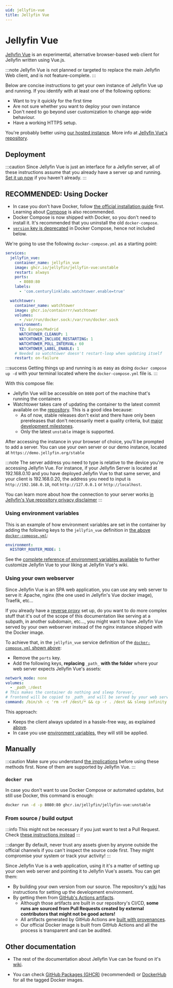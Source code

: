 ```yaml
---
uid: jellyfin-vue
title: Jellyfin Vue
---
```


# Jellyfin Vue

[Jellyfin Vue](https://github.com/jellyfin/jellyfin-vue) is an experimental, alternative browser-based web client for Jellyfin written using Vue.js.

:::note
Jellyfin Vue is not planned or targeted to replace the main Jellyfin Web client, and is not feature-complete.
:::

Below are concise instructions to get your own instance of Jellyfin Vue up and running.
If you identify with at least one of the following options:

- Want to try it quickly for the first time
- Are not sure whether you want to deploy your own instance
- Don't need to go beyond user customization to change app-wide behaviour.
- Have a working HTTPS setup.

You're probably better using [our hosted instance](https://jf-vue.pages.dev).
More info at [Jellyfin Vue's repository](https://github.com/jellyfin/jellyfin-vue).

## Deployment

:::caution
Since Jellyfin Vue is just an interface for a Jellyfin server, all of these instructions assume that you already have a server up and running.
[Set it up now](../installation/index.mdx) if you haven't already.
:::

## RECOMMENDED: Using Docker

- In case you don't have Docker, follow [the official installation guide](https://docs.docker.com/engine/install) first.
  Learning about [Compose](https://docs.docker.com/compose) is also recommended.
- Docker Compose is now shipped with Docker, so you don't need to install it. It's recommended that you uninstall
  the old `docker-compose`.
- [`version` key is deprecated](https://docs.docker.com/reference/compose-file/version-and-name/#version-top-level-element-obsolete)
  in Docker Compose, hence not included below.

We're going to use the following `docker-compose.yml` as a starting point:

```yaml
services:
  jellyfin_vue:
    container_name: jellyfin_vue
    image: ghcr.io/jellyfin/jellyfin-vue:unstable
    restart: always
    ports:
      - 8080:80
    labels:
      - 'com.centurylinklabs.watchtower.enable=true'

  watchtower:
    container_name: watchtower
    image: ghcr.io/containrrr/watchtower
    volumes:
      - /var/run/docker.sock:/var/run/docker.sock
    environment:
      TZ: Europe/Madrid
      WATCHTOWER_CLEANUP: 1
      WATCHTOWER_INCLUDE_RESTARTING: 1
      WATCHTOWER_POLL_INTERVAL: 60
      WATCHTOWER_LABEL_ENABLE: 1
    # Needed so watchtower doesn't restart-loop when updating itself
    restart: on-failure
```

<span id="why-updates-needed"></span>

:::success
Getting things up and running is as easy as doing `docker compose up -d` with your terminal
located where the `docker-compose.yml` file is.
:::

With this compose file:

- Jellyfin Vue will be accessible on `8080` port of the machine that's running the containers
- Watchtower takes care of updating the container to the latest commit available on the [repository](https://github.com/jellyfin/jellyfin-vue).
  This is a good idea because:
  - As of now, stable releases don't exist and there have only been prereleases that don't necessarily meet a quality criteria, but
    [major development milestones](https://jellyfin.org/posts/vue-vue3/).
  - Only the latest `unstable` image is supported.

After accessing the instance in your browser of choice, you'll be prompted to add a server. You can use your own server or our demo
instance, located at `https://demo.jellyfin.org/stable`

:::note
The server address you need to type is relative to the device you're accessing Jellyfin Vue. For instance,
if your Jellyfin Server is located at 192.168.0.10 and you have deployed Jellyfin Vue to that same server,
and your client is 192.168.0.20, the address you need to input is `http://192.168.0.10`, not
`http://127.0.0.1` or `http://localhost`.

You can learn more about how the connection to your server works
[in Jellyfin's Vue repository privacy disclaimer](https://github.com/jellyfin/jellyfin-vue#privacy-disclaimer-)
:::

### Using environment variables

This is an example of how environment variables are set in the container by adding the
following keys to the `jellyfin_vue` definition in [the above `docker-compose.yml`](#recommended-using-docker):

```yaml
environment:
  HISTORY_ROUTER_MODE: 1
```

See the [complete reference of environment variables available](https://github.com/jellyfin/jellyfin-vue/wiki/Configuration)
to further customize Jellyfin Vue to your liking at Jellyfin Vue's wiki.

### Using your own webserver

Since Jellyfin Vue is an SPA web application, you can use any web server to serve it:
Apache, nginx (the one used in Jellyfin's Vue docker image), Traefik, etc...

If you already have a [reverse proxy](../networking/index.md) set up, do you want to do more complex stuff
that it's out of the scope of this documentation like serving at a subpath, in another subdomain, etc...,
you might want to have Jellyfin Vue served by your own webserver instead of the nginx instance shipped with
the Docker image.

To achieve that, in the `jellyfin_vue` service definition of the [`docker-compose.yml` shown above](#recommended-using-docker):

- Remove the `ports` key.
- Add the following keys, **replacing** `_path_` **with the folder** where your web server expects Jellyfin Vue's assets:

```yaml
network_mode: none
volumes:
  - _𝘱𝘢𝘵𝘩_:/dest
# This makes the container do nothing and sleep forever,
# frontend will be copied to _𝘱𝘢𝘵𝘩_ and will be served by your web server
command: /bin/sh -c 'rm -rf /dest/* && cp -r . /dest && sleep infinity'
```

This approach:

- Keeps the client always updated in a hassle-free way, as explained [above](#recommended-using-docker).
- In case you use [environment variables](#using-environment-variables),
  they will still be applied.

## Manually

:::caution
Make sure you understand [the implications](#why-updates-needed) before using these methods first.
None of them are supported by Jellyfin Vue.
:::

### `docker run`

In case you don't want to use Docker Compose or automated updates, but still use Docker, this command is enough:

```bash
docker run -d -p 8080:80 ghcr.io/jellyfin/jellyfin-vue:unstable
```

### From source / build output

:::info
This might not be necessary if you just want to test a Pull Request.
Check [these instructions instead](../testing/web/index.md)
:::

:::danger
By default, never trust any assets given by anyone outside the official channels if you can't inspect the source code first.
They might compromise your system or track your activity!
:::

Since Jellyfin Vue is a web application, using it it's a matter of setting up your own web server
and pointing it to Jellyfin Vue's assets. You can get them:

- By building your own version from our source. The repository's [wiki](https://github.com/jellyfin/jellyfin-vue/wiki)
  has instructions for setting up the development environment.
- By getting them from [GitHub's Actions artifacts](https://github.com/jellyfin/jellyfin-vue/actions).
  - Although those artifacts are built in our repository's CI/CD,
    **some runs are sourced from Pull Requests created by external contributors that might not be good actors!**
  - All artifacts generated by GitHub Actions are [built with provenances](https://github.com/jellyfin/jellyfin-vue/attestations).
  - Our official Docker image is built from GitHub Actions and all the process is transparent and can be audited.

## Other documentation

- The rest of the documentation about Jellyfin Vue can be found on it's [wiki](https://github.com/jellyfin/jellyfin-vue/wiki).

- You can check [GitHub Packages (GHCR)](https://github.com/jellyfin/jellyfin-vue/pkgs/container/jellyfin-vue) (recommended)
  or [DockerHub](https://hub.docker.com/r/jellyfin/jellyfin-vue) for all the tagged Docker images.
